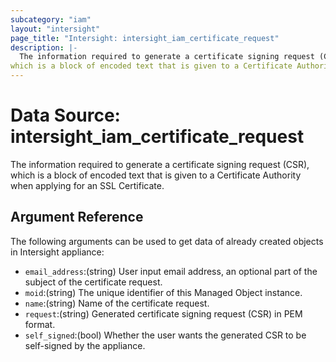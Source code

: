 ```yaml
---
subcategory: "iam"
layout: "intersight"
page_title: "Intersight: intersight_iam_certificate_request"
description: |-
  The information required to generate a certificate signing request (CSR),
which is a block of encoded text that is given to a Certificate Authority when applying for an SSL Certificate.
---
```


# Data Source: intersight_iam_certificate_request
The information required to generate a certificate signing request (CSR),
which is a block of encoded text that is given to a Certificate Authority when applying for an SSL Certificate.
## Argument Reference
The following arguments can be used to get data of already created objects in Intersight appliance:
* `email_address`:(string) User input email address, an optional part of the subject of the certificate request. 
* `moid`:(string) The unique identifier of this Managed Object instance. 
* `name`:(string) Name of the certificate request. 
* `request`:(string) Generated certificate signing request (CSR) in PEM format. 
* `self_signed`:(bool) Whether the user wants the generated CSR to be self-signed by the appliance. 
